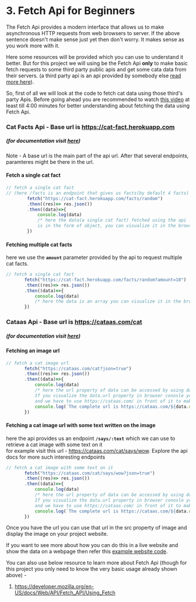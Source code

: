 # 3. Fetch Api for Beginners

The Fetch Api provides a modern interface that allows us to make asynchronous HTTP requests from web browsers to server. If the above sentence doesn't make sense just yet then don't worry. It makes sense as you work more with it. 

Here some resources will be provided which you can use to understand it better. But for this project we will using be the Fetch Api **only** to make basic fetch requests to some third party public apis and get some cata data from their servers. (a third party api is an api provided by somebody else [read more here](https://developer.mozilla.org/en-US/docs/Learn/JavaScript/Client-side_web_APIs/Third_party_APIs)).

So, first of all we will look at the code to fetch cat data using those third's party Apis. Before going ahead you are recommended to watch [this video](https://www.youtube.com/watch?v=cuEtnrL9-H0) at least till 4:00 minutes for better understanding about fetching the data using Fetch Api.

### Cat Facts Api - Base url is https://cat-fact.herokuapp.com    
##### (for documentation visit [here](https://alexwohlbruck.github.io/cat-facts/docs/endpoints/facts.html))   
Note - A base url is the main part of the api url. After that several endpoints, paramteres might be there in the url.

#### Fetch a single cat fact

```js
// fetch a single cat fact
// (here /facts is an endpoint that gives us facts(by default 4 facts) and /facts/random gives back one random fact)
        fetch("https://cat-fact.herokuapp.com/facts/random")
        .then((res)=> res.json())
        .then((data)=>{
            console.log(data)
            /* here the data(a single cat fact) fetched using the api 
            is in the form of object, you can visualize it in the browser console*/
        })
 ```
 
 #### Fetching multiple cat facts
 here we use the **`amount`** parameter provided by the api to
 request multiple cat facts.
 
 ```js
 // fetch a single cat fact
        fetch("https://cat-fact.herokuapp.com/facts/random?amount=10") 
        .then((res)=> res.json())
        .then((data)=>{
            console.log(data)
            /* here the data is an array you can visualize it in the browser console */
        })
 ```
 
 ### Cataas Api - Base url is https://cataas.com/cat   
 ##### (for documentation visit [here](https://cataas.com))
 
 #### Fetching an image url
 ```js
 // fetch a cat image url
        fetch("https://cataas.com/cat?json=true") 
        .then((res)=> res.json())
        .then((data)=>{
            console.log(data)
            /* here the url property of data can be accessed by using data.url syntax(dot notation) since data is an object.
            If you visualize the data.url property in browser conosle you will notice that the provided url is partial 
            and we have to use https://cataas.com/ in front of it to make it complete */
            console.log(`The complete url is https://cataas.com/${data.url}` )
        })
 ```
 
 #### Fetching a cat image url with some text written on the image
 here the api provides us an endpoint **`/says/:text`** which we can use to retrieve a cat image with some text on it  
 for example visit this url - https://cataas.com/cat/says/wow. Explore the api docs for more such interesting endpoints
 
 ```js
 // fetch a cat image with some text on it
        fetch("https://cataas.com/cat/says/wow?json=true") 
        .then((res)=> res.json())
        .then((data)=>{
            console.log(data)
            /* here the url property of data can be accessed by using data.url syntax since data is an object.
            If you visualize the data.url property in browser conosle you will notice that the provided url is partial 
            and we have to use https://cataas.com/ in front of it to make it complete */
            console.log(`The complete url is https://cataas.com/${data.url}` )
        })
```
 
 Once you have the url you can use that url in the src property of image and display the image on your project website.
 
 If you want to see more about how you can do this in a live website and show the data on a webpage then refer this [example website code](https://github.com/konoha-developers/project-neko/blob/main/scripts/main.js).
 
You can also use below resource to learn more about Fetch Api (though for this project you only need to know the very basic usage already shown above) -
 1) https://developer.mozilla.org/en-US/docs/Web/API/Fetch_API/Using_Fetch
 
 
 
 
